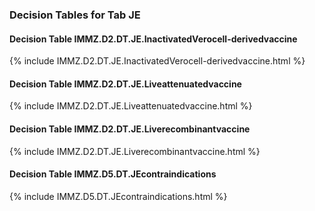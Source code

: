 ### Decision Tables for Tab  JE
#### Decision Table IMMZ.D2.DT.JE.InactivatedVerocell-derivedvaccine
{% include IMMZ.D2.DT.JE.InactivatedVerocell-derivedvaccine.html %}
#### Decision Table IMMZ.D2.DT.JE.Liveattenuatedvaccine
{% include IMMZ.D2.DT.JE.Liveattenuatedvaccine.html %}
#### Decision Table IMMZ.D2.DT.JE.Liverecombinantvaccine
{% include IMMZ.D2.DT.JE.Liverecombinantvaccine.html %}
#### Decision Table IMMZ.D5.DT.JEcontraindications
{% include IMMZ.D5.DT.JEcontraindications.html %}

